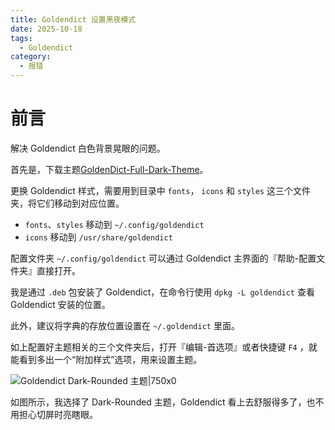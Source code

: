 ```yaml
---
title: Goldendict 设置黑夜模式
date: 2025-10-18
tags:
  - Goldendict
category:
  - 报错
---
```

# 前言

解决 Goldendict 白色背景晃眼的问题。

<!-- more -->

首先是，下载主题[GoldenDict-Full-Dark-Theme](https://github.com/yozhic/GoldenDict-Full-Dark-Theme)。

更换 Goldendict 样式，需要用到目录中 `fonts`， `icons` 和 `styles` 这三个文件夹，将它们移动到对应位置。

- `fonts`、`styles` 移动到 `~/.config/goldendict` 
- `icons` 移动到 `/usr/share/goldendict` 

配置文件夹 `~/.config/goldendict` 可以通过 Goldendict 主界面的『帮助-配置文件夹』直接打开。

我是通过 `.deb` 包安装了 Goldendict，在命令行使用 `dpkg -L goldendict` 查看 Goldendict 安装的位置。

此外，建议将字典的存放位置设置在 `~/.goldendict` 里面。

如上配置好主题相关的三个文件夹后，打开『编辑-首选项』或者快捷键 `F4` ，就能看到多出一个“附加样式”选项，用来设置主题。

![Goldendict Dark-Rounded 主题|750x0](https://vip.123pan.cn/1844935313/obsidian/20251017182340753.png)

如图所示，我选择了 Dark-Rounded 主题，Goldendict 看上去舒服得多了，也不用担心切屏时亮瞎眼。